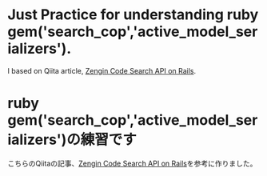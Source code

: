 # Just Practice for understanding ruby gem('search_cop','active_model_serializers').

I based on Qiita article, [Zengin Code Search API on Rails](https://qiita.com/ogomr/items/91f34cf6f2e7aefa155e).


# ruby gem('search_cop','active_model_serializers')の練習です

こちらのQiitaの記事、[Zengin Code Search API on Rails](https://qiita.com/ogomr/items/91f34cf6f2e7aefa155e)を参考に作りました。
